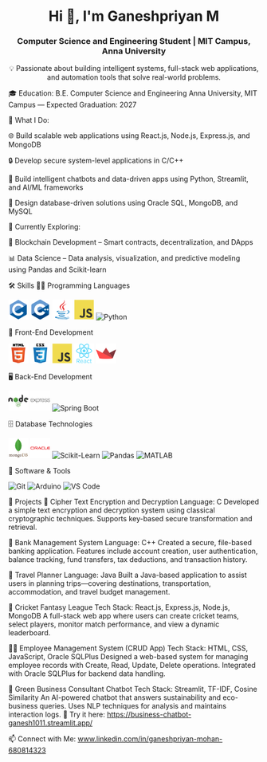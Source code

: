 <h1 align="center">Hi 👋, I'm Ganeshpriyan M</h1> <h3 align="center">Computer Science and Engineering Student | MIT Campus, Anna University</h3> <p align="center"> 💡 Passionate about building intelligent systems, full-stack web applications, and automation tools that solve real-world problems. </p>
🎓 Education:
B.E. Computer Science and Engineering
Anna University, MIT Campus — Expected Graduation: 2027

🚀 What I Do:

🌐 Build scalable web applications using React.js, Node.js, Express.js, and MongoDB

🔒 Develop secure system-level applications in C/C++

🤖 Build intelligent chatbots and data-driven apps using Python, Streamlit, and AI/ML frameworks

💼 Design database-driven solutions using Oracle SQL, MongoDB, and MySQL

📌 Currently Exploring:

🔗 Blockchain Development – Smart contracts, decentralization, and DApps

📊 Data Science – Data analysis, visualization, and predictive modeling using Pandas and Scikit-learn


🛠️ Skills
👨‍💻 Programming Languages
<p align="left"> <img src="https://raw.githubusercontent.com/devicons/devicon/master/icons/c/c-original.svg" alt="C" width="40" height="40"/> <img src="https://raw.githubusercontent.com/devicons/devicon/master/icons/cplusplus/cplusplus-original.svg" alt="C++" width="40" height="40"/> <img src="https://raw.githubusercontent.com/devicons/devicon/master/icons/java/java-original.svg" alt="Java" width="40" height="40"/> <img src="https://raw.githubusercontent.com/devicons/devicon/master/icons/javascript/javascript-original.svg" alt="JavaScript" width="40" height="40"/> <img src="https://cdn.jsdelivr.net/gh/devicons/devicon/icons/python/python-original.svg" alt="Python" width="40" height="40"/> </p>
🎨 Front-End Development
<p align="left"> <img src="https://raw.githubusercontent.com/devicons/devicon/master/icons/html5/html5-original-wordmark.svg" alt="HTML5" width="40" height="40"/> <img src="https://raw.githubusercontent.com/devicons/devicon/master/icons/css3/css3-original-wordmark.svg" alt="CSS3" width="40" height="40"/> <img src="https://raw.githubusercontent.com/devicons/devicon/master/icons/javascript/javascript-original.svg" alt="JavaScript" width="40" height="40"/> <img src="https://raw.githubusercontent.com/devicons/devicon/master/icons/react/react-original-wordmark.svg" alt="React" width="40" height="40"/> <img src="https://raw.githubusercontent.com/devicons/devicon/master/icons/streamlit/streamlit-original.svg" alt="Streamlit" width="40" height="40"/> </p>
🖥️ Back-End Development
<p align="left"> <img src="https://raw.githubusercontent.com/devicons/devicon/master/icons/nodejs/nodejs-original-wordmark.svg" alt="Node.js" width="40" height="40"/> <img src="https://raw.githubusercontent.com/devicons/devicon/master/icons/express/express-original-wordmark.svg" alt="Express.js" width="40" height="40"/> <img src="https://www.vectorlogo.zone/logos/springio/springio-icon.svg" alt="Spring Boot" width="40" height="40"/> </p>
🗄️ Database Technologies
<p align="left"> <img src="https://raw.githubusercontent.com/devicons/devicon/master/icons/mongodb/mongodb-original-wordmark.svg" alt="MongoDB" width="40" height="40"/> <img src="https://raw.githubusercontent.com/devicons/devicon/master/icons/oracle/oracle-original.svg" alt="Oracle SQL" width="40" height="40"/> <img 
🤖 AI / ML & Data Science
<p align="left"> <img src="https://upload.wikimedia.org/wikipedia/commons/0/05/Scikit_learn_logo_small.svg" alt="Scikit-Learn" width="40" height="40"/> <img src="https://pandas.pydata.org/static/img/pandas_mark.svg" alt="Pandas" width="40" height="40"/> <img src="https://upload.wikimedia.org/wikipedia/commons/2/21/Matlab_Logo.png" alt="MATLAB" width="40" height="40"/> </p>
🧰 Software & Tools
<p align="left"> <img src="https://www.vectorlogo.zone/logos/git-scm/git-scm-icon.svg" alt="Git" width="40" height="40"/> <img src="https://cdn.worldvectorlogo.com/logos/arduino-1.svg" alt="Arduino" width="40" height="40"/> <img src="https://img.shields.io/badge/VS_Code-007ACC?style=flat&logo=visualstudiocode&logoColor=white" alt="VS Code" />




🧠 Projects
🔐 Cipher Text Encryption and Decryption
Language: C
Developed a simple text encryption and decryption system using classical cryptographic techniques. Supports key-based secure transformation and retrieval.

🏦 Bank Management System
Language: C++
Created a secure, file-based banking application. Features include account creation, user authentication, balance tracking, fund transfers, tax deductions, and transaction history.

🧳 Travel Planner
Language: Java
Built a Java-based application to assist users in planning trips—covering destinations, transportation, accommodation, and travel budget management.

🏏 Cricket Fantasy League
Tech Stack: React.js, Express.js, Node.js, MongoDB
A full-stack web app where users can create cricket teams, select players, monitor match performance, and view a dynamic leaderboard.

👨‍💼 Employee Management System (CRUD App)
Tech Stack: HTML, CSS, JavaScript, Oracle SQLPlus
Designed a web-based system for managing employee records with Create, Read, Update, Delete operations. Integrated with Oracle SQLPlus for backend data handling.

🌱 Green Business Consultant Chatbot
Tech Stack: Streamlit, TF-IDF, Cosine Similarity
An AI-powered chatbot that answers sustainability and eco-business queries. Uses NLP techniques for analysis and maintains interaction logs.
🔗 Try it here: https://business-chatbot-ganesh1011.streamlit.app/

📫 Connect with Me:
www.linkedin.com/in/ganeshpriyan-mohan-680814323
